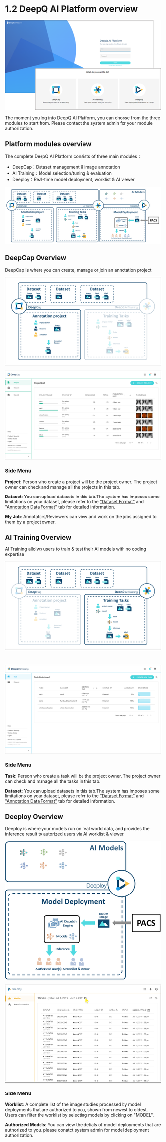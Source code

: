 # 1.2 DeepQ AI Platform overview

![](<../.gitbook/assets/image (216) (1).png>)

The moment you log into DeepQ AI Platform, you can choose from the three modules to start from. Please contact the system admin for your module authorization.

## Platform modules overview

The complete DeepQ AI Platform consists of three main modules：

* DeepCap：Dataset management & image annotation
* AI Training：Model selection/tuning & evaluation
* Deeploy：Real-time model deployment, worklist & AI viewer&#x20;

![The complete DeeQ AI Platform](<../.gitbook/assets/image (221) (1) (1).png>)

## DeepCap Overview

DeepCap is where you can create, manage or join an annotation project

![](../.gitbook/assets/1-2.1-300009.png)

![](../.gitbook/assets/1-2.1-300003.png)

### Side Menu

**Project**: Person who create a project will be the project owner. The project owner can check and manage all the projects in this tab.

**Dataset**: You can upload datasets in this tab.The system has imposes some limitations on your dataset, please refer to the [“Dataset Format”](https://app.gitbook.com/s/-LRpbrznmSNshCiwmSTG-3251841457/dataset/upload-dataset) and[ "Annotation Data Format"](https://app.gitbook.com/s/-LRpbrznmSNshCiwmSTG-3251841457/dataset/annotation-data-formats) tab for detailed information.

**My Job**: Annotators/Reviewers can view and work on the jobs assigned to them by a project owner.

## AI Training Overview

AI Training allolws users to train & test their AI models with no coding expertise

![](../.gitbook/assets/1-2.1-300008.png)

​

![](../.gitbook/assets/1-2.1-300002.png)

### Side Menu <a href="#side-menu" id="side-menu"></a>

‌**Task**: Person who create a task will be the project owner. The project owner can check and manage all the tasks in this tab.‌

**Dataset**: You can upload datasets in this tab.The system has imposes some limitations on your dataset, please refer to the [“Dataset Format”](https://app.gitbook.com/s/-LRpbrznmSNshCiwmSTG-3251841457/dataset/upload-dataset) and ["Annotation Data Format"](https://app.gitbook.com/s/-LRpbrznmSNshCiwmSTG-3251841457/dataset/annotation-data-formats) tab for detailed information.

## Deeploy Overview

Deeploy is where your models run on real world data, and provides the inference result to autorized users via AI worklist & viewer.

![](<../.gitbook/assets/image (68) (1) (1).png>)

![](<../.gitbook/assets/image (220) (1).png>)

### Side Menu <a href="#side-menu" id="side-menu"></a>

**Worklist**: A complete list of the image studies processed by model deployments that are authorized to you, shown from newest to oldest. Users can filter the worklist by selecting models by clicking on "MODEL".

**Authorized Models**: You can view the detials of model deployments that are authorized to you. please conatct system admin for model deployment authorization.
